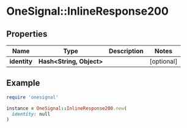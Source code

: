 # OneSignal::InlineResponse200

## Properties

| Name | Type | Description | Notes |
| ---- | ---- | ----------- | ----- |
| **identity** | **Hash&lt;String, Object&gt;** |  | [optional] |

## Example

```ruby
require 'onesignal'

instance = OneSignal::InlineResponse200.new(
  identity: null
)
```

